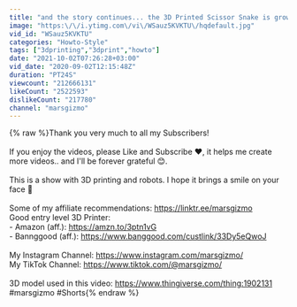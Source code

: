 ```yaml
---
title: "and the story continues... the 3D Printed Scissor Snake is growing.... thanks to you 😅"
image: "https:\/\/i.ytimg.com\/vi\/WSauz5KVKTU\/hqdefault.jpg"
vid_id: "WSauz5KVKTU"
categories: "Howto-Style"
tags: ["3dprinting","3dprint","howto"]
date: "2021-10-02T07:26:28+03:00"
vid_date: "2020-09-02T12:15:48Z"
duration: "PT24S"
viewcount: "212666131"
likeCount: "2522593"
dislikeCount: "217780"
channel: "marsgizmo"
---
```

{% raw %}Thank you very much to all my Subscribers!<br /><br />If you enjoy the videos, please Like and Subscribe ❤️, it helps me create more videos.. and I'll be forever grateful 😊.<br /><br />This is a show with 3D printing and robots. I hope it brings a smile on your face 🙂<br /><br />Some of my affiliate recommendations: <a rel="nofollow" target="blank" href="https://linktr.ee/marsgizmo">https://linktr.ee/marsgizmo</a><br />Good entry level 3D Printer:<br /> - Amazon (aff.): <a rel="nofollow" target="blank" href="https://amzn.to/3ptn1vG">https://amzn.to/3ptn1vG</a><br /> - Bannggood (aff.): <a rel="nofollow" target="blank" href="https://www.banggood.com/custlink/33Dy5eQwoJ">https://www.banggood.com/custlink/33Dy5eQwoJ</a><br /><br />My Instagram Channel: <a rel="nofollow" target="blank" href="https://www.instagram.com/marsgizmo/">https://www.instagram.com/marsgizmo/</a><br />My TikTok Channel: <a rel="nofollow" target="blank" href="https://www.tiktok.com/@marsgizmo/">https://www.tiktok.com/@marsgizmo/</a><br /><br />3D model used in this video: <a rel="nofollow" target="blank" href="https://www.thingiverse.com/thing:1902131">https://www.thingiverse.com/thing:1902131</a><br />#marsgizmo #Shorts{% endraw %}
